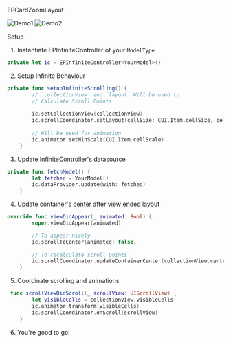 EPCardZoomLayout


![Demo1](https://media.giphy.com/media/5bo9iahfS1jm7lGxbc/giphy.gif)
![Demo2](https://media.giphy.com/media/1d5WN65apdW8No8QS0/giphy.gif)

Setup

1. Instantiate EPInfiniteController of your `ModelType`

```swift
private let ic = EPInfiniteController<YourModel>()
```
2. Setup Infinite Behaviour

```swift
private func setupInfiniteScrolling() {
        // `collectionView` and `layout` Will be used to
        // Calculate Scroll Points
        
        ic.setCollectionView(collectionView)
        ic.scrollCoordinator.setLayout(cellSize: CUI.Item.cellSize, cellSpacing: CUI.Item.cellSpacing)
        
        // Will be used for animation
        ic.animator.setMinScale(CUI.Item.cellScale)
    }
```

3. Update InfiniteController's datasource

```swift
private func fetchModel() {
        let fetched = YourModel()
        ic.dataProvider.update(with: fetched)
    }
```

4. Update container's center after view ended layout

```swift
override func viewDidAppear(_ animated: Bool) {
        super.viewDidAppear(animated)

        // To appear nicely
        ic.scrollToCenter(animated: false)
        
        // To recalculate scroll points
        ic.scrollCoordinator.updateContainerCenter(collectionView.center)
    }
```

5. Coordinate scrolling and animations

```swift
 func scrollViewDidScroll(_ scrollView: UIScrollView) {
        let visibleCells = collectionView.visibleCells
        ic.animator.transform(visibleCells)
        ic.scrollCoordinator.onScroll(scrollView)
    }
```

6. You're good to go!